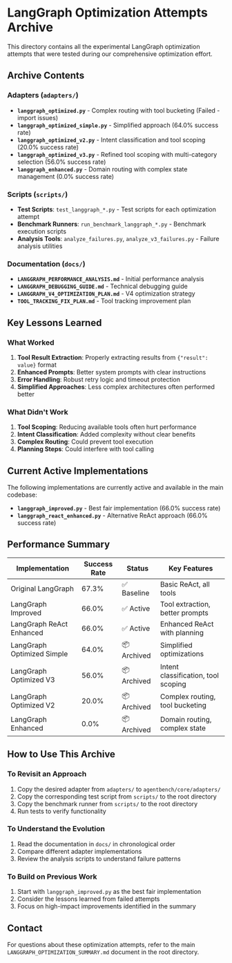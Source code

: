# LangGraph Optimization Attempts Archive

This directory contains all the experimental LangGraph optimization attempts that were tested during our comprehensive optimization effort.

## Archive Contents

### Adapters (`adapters/`)
- **`langgraph_optimized.py`** - Complex routing with tool bucketing (Failed - import issues)
- **`langgraph_optimized_simple.py`** - Simplified approach (64.0% success rate)
- **`langgraph_optimized_v2.py`** - Intent classification and tool scoping (20.0% success rate)
- **`langgraph_optimized_v3.py`** - Refined tool scoping with multi-category selection (56.0% success rate)
- **`langgraph_enhanced.py`** - Domain routing with complex state management (0.0% success rate)

### Scripts (`scripts/`)
- **Test Scripts**: `test_langgraph_*.py` - Test scripts for each optimization attempt
- **Benchmark Runners**: `run_benchmark_langgraph_*.py` - Benchmark execution scripts
- **Analysis Tools**: `analyze_failures.py`, `analyze_v3_failures.py` - Failure analysis utilities

### Documentation (`docs/`)
- **`LANGGRAPH_PERFORMANCE_ANALYSIS.md`** - Initial performance analysis
- **`LANGGRAPH_DEBUGGING_GUIDE.md`** - Technical debugging guide
- **`LANGGRAPH_V4_OPTIMIZATION_PLAN.md`** - V4 optimization strategy
- **`TOOL_TRACKING_FIX_PLAN.md`** - Tool tracking improvement plan

## Key Lessons Learned

### What Worked
1. **Tool Result Extraction**: Properly extracting results from `{"result": value}` format
2. **Enhanced Prompts**: Better system prompts with clear instructions
3. **Error Handling**: Robust retry logic and timeout protection
4. **Simplified Approaches**: Less complex architectures often performed better

### What Didn't Work
1. **Tool Scoping**: Reducing available tools often hurt performance
2. **Intent Classification**: Added complexity without clear benefits
3. **Complex Routing**: Could prevent tool execution
4. **Planning Steps**: Could interfere with tool calling

## Current Active Implementations

The following implementations are currently active and available in the main codebase:

- **`langgraph_improved.py`** - Best fair implementation (66.0% success rate)
- **`langgraph_react_enhanced.py`** - Alternative ReAct approach (66.0% success rate)

## Performance Summary

| Implementation | Success Rate | Status | Key Features |
|----------------|--------------|---------|--------------|
| Original LangGraph | 67.3% | ✅ Baseline | Basic ReAct, all tools |
| LangGraph Improved | 66.0% | ✅ Active | Tool extraction, better prompts |
| LangGraph ReAct Enhanced | 66.0% | ✅ Active | Enhanced ReAct with planning |
| LangGraph Optimized Simple | 64.0% | 📦 Archived | Simplified optimizations |
| LangGraph Optimized V3 | 56.0% | 📦 Archived | Intent classification, tool scoping |
| LangGraph Optimized V2 | 20.0% | 📦 Archived | Complex routing, tool bucketing |
| LangGraph Enhanced | 0.0% | 📦 Archived | Domain routing, complex state |

## How to Use This Archive

### To Revisit an Approach
1. Copy the desired adapter from `adapters/` to `agentbench/core/adapters/`
2. Copy the corresponding test script from `scripts/` to the root directory
3. Copy the benchmark runner from `scripts/` to the root directory
4. Run tests to verify functionality

### To Understand the Evolution
1. Read the documentation in `docs/` in chronological order
2. Compare different adapter implementations
3. Review the analysis scripts to understand failure patterns

### To Build on Previous Work
1. Start with `langgraph_improved.py` as the best fair implementation
2. Consider the lessons learned from failed attempts
3. Focus on high-impact improvements identified in the summary

## Contact

For questions about these optimization attempts, refer to the main `LANGGRAPH_OPTIMIZATION_SUMMARY.md` document in the root directory.

